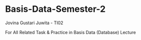 # Basis-Data-Semester-2
Jovina Gustari Juwita - TI02

For All Related Task &amp; Practice in Basis Data (Database) Lecture
